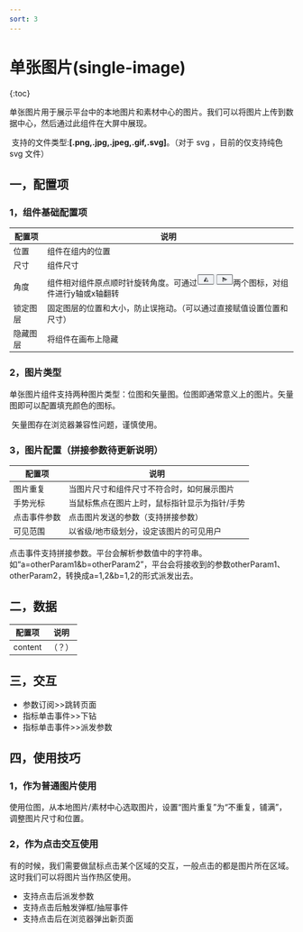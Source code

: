```yaml
---
sort: 3
---
```


# 单张图片(single-image)

{:toc}

​		单张图片用于展示平台中的本地图片和素材中心的图片。我们可以将图片上传到数据中心，然后通过此组件在大屏中展现。

​		支持的文件类型:**[.png,.jpg,.jpeg,.gif,.svg]**。（对于 svg ，目前的仅支持纯色 svg 文件）

## 一，配置项

### 1，组件基础配置项

| 配置项   | 说明                                                         |
| -------- | ------------------------------------------------------------ |
| 位置     | 组件在组内的位置                                             |
| 尺寸     | 组件尺寸                                                     |
| 角度     | 组件相对组件原点顺时针旋转角度。可通过<img src=".\images-single-image\01.png" alt="01" style="zoom:65%;" />两个图标，对组件进行y轴或x轴翻转 |
| 锁定图层 | 固定图层的位置和大小，防止误拖动。（可以通过直接赋值设置位置和尺寸） |
| 隐藏图层 | 将组件在画布上隐藏                                           |

### 2，图片类型

​		单张图片组件支持两种图片类型：位图和矢量图。位图即通常意义上的图片。矢量图即可以配置填充颜色的图标。

​		矢量图存在浏览器兼容性问题，谨慎使用。

### 3，图片配置（拼接参数待更新说明）

| 配置项       | 说明                                          |
| ------------ | --------------------------------------------- |
| 图片重复     | 当图片尺寸和组件尺寸不符合时，如何展示图片    |
| 手势光标     | 当鼠标焦点在图片上时，鼠标指针显示为指针/手势 |
| 点击事件参数 | 点击图片发送的参数（支持拼接参数）            |
| 可见范围     | 以省级/地市级划分，设定该图片的可见用户       |

​		点击事件支持拼接参数。平台会解析参数值中的字符串。如“a=otherParam1&b=otherParam2”，平台会将接收到的参数otherParam1、otherParam2，转换成a=1,2&b=1,2的形式派发出去。

## 二，数据

| 配置项  | 说明   |
| ------- | ------ |
| content | （？） |

## 三，交互

- 参数订阅>>跳转页面
- 指标单击事件>>下钻
- 指标单击事件>>派发参数

## 四，使用技巧

### 1，作为普通图片使用

​		使用位图，从本地图片/素材中心选取图片，设置“图片重复”为“不重复，铺满”，调整图片尺寸和位置。

### 2，作为点击交互使用

​		有的时候，我们需要做鼠标点击某个区域的交互，一般点击的都是图片所在区域。这时我们可以将图片当作热区使用。

- 支持点击后派发参数
- 支持点击后触发弹框/抽屉事件
- 支持点击后在浏览器弹出新页面
